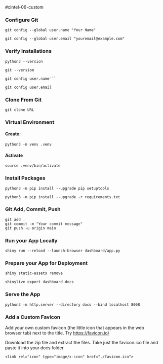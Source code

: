 #cintel-06-custom


### Configure Git 
```
git config --global user.name "Your Name"
```
```
git config --global user.email "youremail@example.com"
```

### Verify Installations
```
python3 --version
```
```
git --version
```
```
git config user.name```
```
```
git config user.email
```

### Clone From Git
```
git clone URL
```

### Virtual Environment
#### Create: 
```
python3 -m venv .venv
```

#### Activate
```
source .venv/bin/activate
```

### Install Packages
```
python3 -m pip install --upgrade pip setuptools
```
```
python3 -m pip install --upgrade -r requirements.txt
```

### Git Add, Commit, Push
```
git add .
git commit -m "Your commit message"
git push -u origin main
```

### Run your App Locally
```
shiny run --reload --launch-browser dashboard/app.py
```

### Prepare your App for Deployment
```
shiny static-assets remove
```
```
shinylive export dashboard docs
```

### Serve the App
```
python3 -m http.server --directory docs --bind localhost 8008
```

### Add a Custom Favicon
Add your own custom favicon (the little icon that appears in the web browser tab) next to the title. Try https://favicon.io/ 

Download the zip file and extract the files. Take just the favicon.ico file and paste it into your docs folder. 

```
<link rel="icon" type="image/x-icon" href="./favicon.ico">
```
